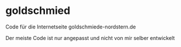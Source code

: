 # goldschmied
Code für die Internetseite goldschmiede-nordstern.de

Der meiste Code ist nur angepasst und nicht von mir selber entwickelt
